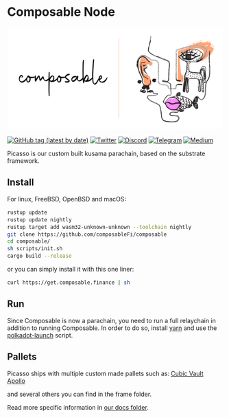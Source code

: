 
<p align="center">

# Composable Node     
  <img alt="Composable Finance" title="Composable Finance" src="composable.png">
</p>


[![GitHub tag (latest by date)](https://img.shields.io/github/v/tag/composablefi/composable)](https://github.com/composablefi/composable/tags) [![Twitter](https://img.shields.io/badge/Twitter-gray?logo=twitter)](https://twitter.com/ComposableFin) [![Discord](https://img.shields.io/badge/Discord-gray?logo=discord)](https://discord.gg/pFZn2GCn65) [![Telegram](https://img.shields.io/badge/Telegram-gray?logo=telegram)](https://t.me/ComposableFinanceAnnouncements) [![Medium](https://img.shields.io/badge/Medium-gray?logo=medium)](https://composablefi.medium.com/)


Picasso is our custom built kusama parachain, based on the substrate framework.




## Install   

For linux, FreeBSD, OpenBSD and macOS:

```sh
rustup update
rustup update nightly
rustup target add wasm32-unknown-unknown --toolchain nightly
git clone https://github.com/composableFi/composable
cd composable/
sh scripts/init.sh
cargo build --release
```   

or you can simply install it with this one liner:    

```sh
curl https://get.composable.finance | sh
```     


## Run  

Since Composable is now a parachain, you need to run a full relaychain in addition to running Composable.
In order to do so, install [yarn](https://classic.yarnpkg.com/lang/en/docs/install/#mac-stable) and use the [polkadot-launch](scripts/polkadot-launch) script.



## Pallets
Picasso ships with multiple custom made pallets such as:
[Cubic Vault](frame/vault/README.md)    
[Apollo](frame/oracle/README.md)

and several others you can find in the frame folder.



Read more specific information in [our docs folder](docs/).
